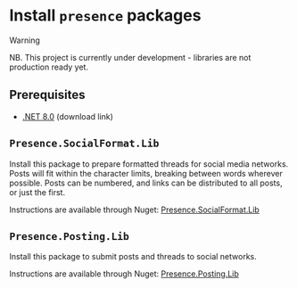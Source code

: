 # Install `presence` packages

> [!WARNING]
> NB. This project is currently under development - libraries are not production ready yet.

## Prerequisites

- [.NET 8.0](https://dotnet.microsoft.com/en-us/download/dotnet/8.0) (download link)

## `Presence.SocialFormat.Lib`

Install this package to prepare formatted threads for social media networks. Posts will fit within the character limits, breaking between words wherever possible. Posts can be numbered, and links can be distributed to all posts, or just the first.

Instructions are available through Nuget: [Presence.SocialFormat.Lib](https://www.nuget.org/packages/Presence.SocialFormat.Lib)

## `Presence.Posting.Lib`

Install this package to submit posts and threads to social networks.

Instructions are available through Nuget: [Presence.Posting.Lib](https://www.nuget.org/packages/Presence.Posting.Lib)
